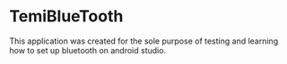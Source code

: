 # TemiBlueTooth
 This application was created for the sole purpose of testing and learning how to set up bluetooth on android studio.
